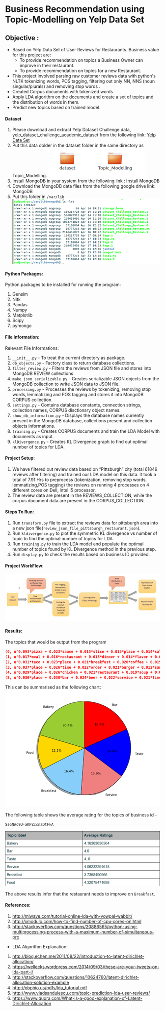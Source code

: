 # Business Recommendation using Topic-Modelling on Yelp Data Set

## Objective : 
* Based on Yelp Data Set of User Reviews for Restaurants. Business value for this project are:
   * To provide recommendation on topics a Business Owner can improve in their restaurant.
   * To provide recommendation on topics for a new Restaurant.
* This project involved parsing raw customer reviews data with python's NLTK tokenizing words, POS tagging, filtering out only NN, NNS (noun singular/plurals) and removing stop words .
* Created Corpus documents with tokenized words 
* Apply LDA algorithm on the documents and create a set of topics and the distribution of words in them. 
* Predict new topics based on trained model.

#### Dataset

1.	Please download and extract Yelp Dataset Challenge data, yelp_dataset_challenge_academic_dataset from the following link: [Yelp Data Set](https://www.yelp.com/dataset_challenge)
2.	Put this data dolder in the dataset folder in the same directory as Topic_Modelling.
![alt text](https://github.com/sudhansusingh22/Business-Recommendation/blob/master/folder.png)
3.	Install MongoDB in your system from the following link : Install MongoDB
4.	Download the MongoDB data files from the following google drive link: MongoDB
5.	Put this folder in `/var/lib`
![alt text](https://github.com/sudhansusingh22/Business-Recommendation/blob/master/unix.png) 	

#### Python Packages:
Python packages to be installed for running the program:

1.	Gensim
2.	Nltk
3.	Pandas
4.	Numpy
5.	Matplotlib
6.	Scipy
7.	pymongo

#### File Information:

Relevant File Informations:

1.	`__init__.py`   - To treat the current directory as package.
2.	`db_objects.py` - Factory class to return database collections.
3.	`filter_review.py` - Filters the reviews from JSON file and stores into MongoDB REVIEW collections.
4.	`make_json_serializable.py` - Creates serializable JSON objects from the MongoDB collection to write JSON data to JSON file.
5.	`processing.py` - Processes the reviews by tokenizing, removing stop words, lemmatizing and POS tagging and stores it into MongoDB CORPUS collection.
6.	`settings.py` - Contains database constants, connection strings, collection names, CORPUS disctionary object names.
7.	 `show_db_information.py` - Displays the database names currently present in the MongoDB database, collections present and collection objects informations.
8.	`training.py` - Creates CORPUS documents and train the LDA Model with documents as input.
9.	`klDivergence.py` - Creates KL Divergence graph to find out optimal number of topics for LDA.


#### Project Setup:

1.	We have filtered out review data based on  “Pittsburgh” city (total 61849 reviews after filtering) and trained our LDA model on this data. It took a total of 7.91 Hrs to preprocess (tokenization, removing stop words, lemmatizing,POS tagging) the reviews on running 4 processes on 4 different cores on Dell, Intel i5 processor.
2.	The review data are present in the REVIEWS_COLLECTION, while the corpus document data are present in the CORPUS_COLLECTION.


#### Steps To Run:

1.	Run `transform.py` file to extract the reviews data for pittsburgh area into a new json file(`review_json_file_pittsburgh_restaurant.json`).
2.	Run `kldivergence.py` to plot the symmetric KL divergence vs number of topic to find the optimal number of topics for LDA.
3.	Run `training.py` to train the LDA model and populate the optimal number of topics found by KL Divergence method in the previous step.
4.	 Run `display.py` to check the results based on business ID provided.


#### Project WorkFlow:
![alt text](https://github.com/sudhansusingh22/Business-Recommendation/blob/master/flow.jpg) 
 

#### Results:

The topics that would be output from the program
```json
(0, u'0.093*pizza + 0.023*sauce + 0.015*slice + 0.015*place + 0.014*salad + 0.014*tomato + 0.013*cheese + 0.012*crust + 0.012*delivery + 0.012*bread')
(1, u'0.017*meal + 0.016*restaurant + 0.015*dinner + 0.014*flavor + 0.014*dessert + 0.013*menu + 0.011*plate + 0.011*pork + 0.011*meat + 0.010*potato')
(2, u'0.031*taco + 0.023*place + 0.021*breakfast + 0.020*coffee + 0.019*egg + 0.019*chip + 0.018*brunch + 0.010*time + 0.009*potato + 0.009*day')
(3, u'0.037*place + 0.026*time + 0.022*order + 0.021*burger + 0.012*sandwich + 0.012*don + 0.012*lunch + 0.011*fry + 0.011*service + 0.010*people')
(4, u'0.029*place + 0.026*chicken + 0.021*restaurant + 0.019*soup + 0.018*spicy + 0.016*rice + 0.016*roll + 0.013*sushi + 0.013*sauce + 0.013*service')
(5, u'0.036*place + 0.030*bar + 0.024*beer + 0.022*service + 0.021*time + 0.018*night + 0.013*drink + 0.013*restaurant + 0.012*selection + 0.012*menu')
```

This can be summarised as the following chart:
![alt text](https://github.com/sudhansusingh22/Business-Recommendation/blob/master/chart.png) 

The following  table shows  the average rating for the topics of business id -  
```
SsGNAc9U-aKPZccnaDtFkA
```
![alt text](https://github.com/sudhansusingh22/Business-Recommendation/blob/master/table.PNG) 

The above results infer that the restaurant needs to improve on `Breakfast`.

#### References:

1.	http://mlwave.com/tutorial-online-lda-with-vowpal-wabbit/
2.	http://xmodulo.com/how-to-find-number-of-cpu-cores-on.html
3.	http://stackoverflow.com/questions/20886565/python-using-multiprocessing-process-with-a-maximum-number-of-simultaneous-pro
    
* LDA Algorithm Explanation:
1.	http://blog.echen.me/2011/08/22/introduction-to-latent-dirichlet-allocation/
2.	https://wellecks.wordpress.com/2014/09/03/these-are-your-tweets-on-lda-part-i/
3.	http://stackoverflow.com/questions/10624760/latent-dirichlet-allocation-solution-example
4.	http://obphio.us/pdfs/lda_tutorial.pdf
5.	http://www.vladsandulescu.com/topic-prediction-lda-user-reviews/
6.	https://www.quora.com/What-is-a-good-explanation-of-Latent-Dirichlet-Allocation


